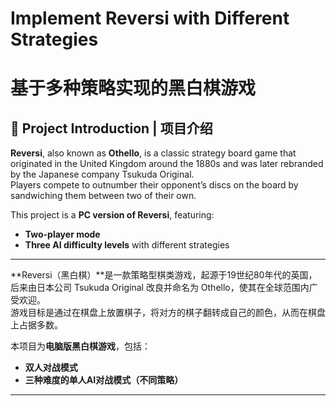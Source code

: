 # Implement Reversi with Different Strategies  
# 基于多种策略实现的黑白棋游戏

## 🧩 Project Introduction | 项目介绍

**Reversi**, also known as **Othello**, is a classic strategy board game that originated in the United Kingdom around the 1880s and was later rebranded by the Japanese company Tsukuda Original.  
Players compete to outnumber their opponent’s discs on the board by sandwiching them between two of their own.

This project is a **PC version of Reversi**, featuring:  
- **Two-player mode**  
- **Three AI difficulty levels** with different strategies

---

**Reversi（黑白棋）**是一款策略型棋类游戏，起源于19世纪80年代的英国，后来由日本公司 Tsukuda Original 改良并命名为 Othello，使其在全球范围内广受欢迎。  
游戏目标是通过在棋盘上放置棋子，将对方的棋子翻转成自己的颜色，从而在棋盘上占据多数。

本项目为**电脑版黑白棋游戏**，包括：
- **双人对战模式**
- **三种难度的单人AI对战模式（不同策略）**

---

